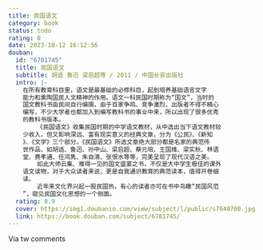 ```yaml
---
title: 民国语文
category: book
status: todo
rating: 0
date: 2023-10-12 16:12:56
douban:
  id: "6781745"
  title: 民国语文
  subtitle: 胡适 鲁迅 梁启超等 / 2011 / 中国长安出版社
  intro: |-
    在所有教育科目里，语文是最基础的必修科目，起到培养基础语言文字
    能力和熏陶国民人文精神的作用。语文一科民国时期称为“国文”，当时的
    国文教科书由民间自行编撰，由于百家争鸣、竞争激烈，出版者不得不精心
    编写，不少大学者也都加入到编写教科书的事业中来，所以出现了很多优秀
    的教科书版本。
        《民国语文》收集民国时期的中学语文教材，从中选出当下语文教材较
    少收入，但又影响深远、富有现实意义的经典文章，分为《公民》、《新知
    》、《文学》三个部分。《民国语文》所选文章绝大部分都是名家的典范传
    世作品，如胡适、鲁迅、孙中山、梁启超、蔡元培、王国维、梁实秋、林语
    堂、费孝通、任鸿隽、朱自清、张恨水等等，完美呈现了现代汉语之美。
        如此大师云集、难得一见的国文盛宴之书，不仅是大中学生极佳的课外
    语文读物，对于大众读者来说，更是自我通识教育的典范读本，值得开卷细
    读。
        近年来文化界兴起一股民国热，有心的读者亦可在书中鸟瞰“民国风范
    ”，窥见民国文化思想的一个侧面。
  rating: 8.9
  cover: https://img1.doubanio.com/view/subject/l/public/s7640700.jpg
  link: https://book.douban.com/subject/6781745/
---
```


Via tw comments 
